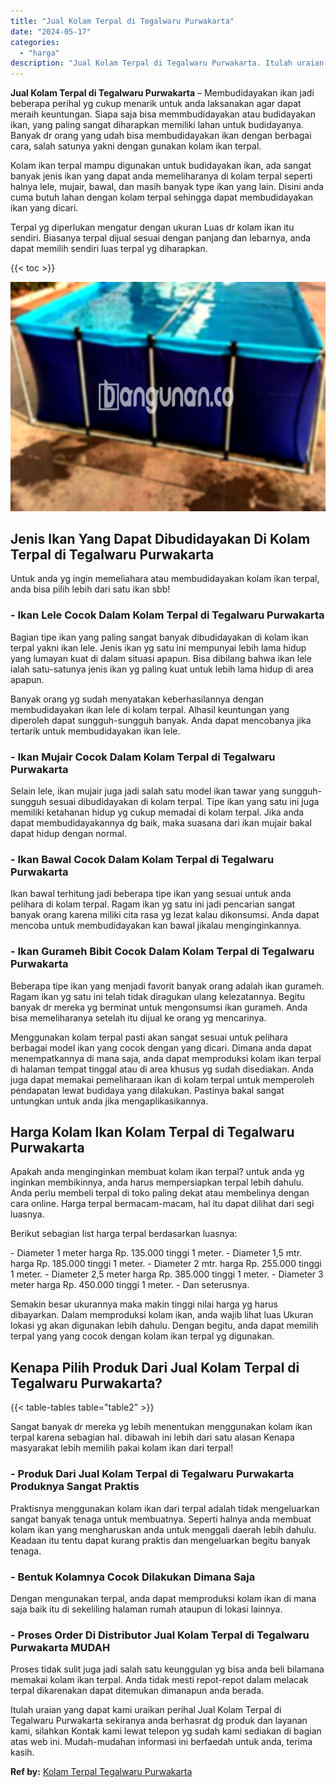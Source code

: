 ```yaml
---
title: "Jual Kolam Terpal di Tegalwaru Purwakarta"
date: "2024-05-17"
categories: 
  - "harga"
description: "Jual Kolam Terpal di Tegalwaru Purwakarta. Itulah uraian yang dapat kami uraikan perihal Jual Kolam Terpal di Tegalwaru Purwakarta sekiranya anda berhasrat d..."
---
```


**Jual Kolam Terpal di Tegalwaru Purwakarta** – Membudidayakan ikan jadi beberapa perihal yg cukup menarik untuk anda laksanakan agar dapat meraih keuntungan. Siapa saja bisa memmbudidayakan atau budidayakan ikan, yang paling sangat diharapkan memiliki lahan untuk budidayanya. Banyak dr orang yang udah bisa membudidayakan ikan dengan berbagai cara, salah satunya yakni dengan gunakan kolam ikan terpal.

Kolam ikan terpal mampu digunakan untuk budidayakan ikan, ada sangat banyak jenis ikan yang dapat anda memeliharanya di kolam terpal seperti halnya lele, mujair, bawal, dan masih banyak type ikan yang lain. Disini anda cuma butuh lahan dengan kolam terpal sehingga dapat membudidayakan ikan yang dicari.

Terpal yg diperlukan mengatur dengan ukuran Luas dr kolam ikan itu sendiri. Biasanya terpal dijual sesuai dengan panjang dan lebarnya, anda dapat memilih sendiri luas terpal yg diharapkan.

{{< toc >}}

![Jual Kolam Terpal di Tegalwaru Purwakarta](/images/jual-kolam-terpal-55.png)

## Jenis Ikan Yang Dapat Dibudidayakan Di Kolam Terpal di Tegalwaru Purwakarta

Untuk anda yg ingin memeliahara atau membudidayakan kolam ikan terpal, anda bisa pilih lebih dari satu ikan sbb!

### \- Ikan Lele Cocok Dalam Kolam Terpal di Tegalwaru Purwakarta

Bagian tipe ikan yang paling sangat banyak dibudidayakan di kolam ikan terpal yakni ikan lele. Jenis ikan yg satu ini mempunyai lebih lama hidup yang lumayan kuat di dalam situasi apapun. Bisa dibilang bahwa ikan lele ialah satu-satunya jenis ikan yg paling kuat untuk lebih lama hidup di area apapun.

Banyak orang yg sudah menyatakan keberhasilannya dengan membudidayakan ikan lele di kolam terpal. Alhasil keuntungan yang diperoleh dapat sungguh-sungguh banyak. Anda dapat mencobanya jika tertarik untuk membudidayakan ikan lele.

### \- Ikan Mujair Cocok Dalam Kolam Terpal di Tegalwaru Purwakarta

Selain lele, ikan mujair juga jadi salah satu model ikan tawar yang sungguh-sungguh sesuai dibudidayakan di kolam terpal. Tipe ikan yang satu ini juga memiliki ketahanan hidup yg cukup memadai di kolam terpal. Jika anda dapat membudidayakannya dg baik, maka suasana dari ikan mujair bakal dapat hidup dengan normal.

### \- Ikan Bawal Cocok Dalam Kolam Terpal di Tegalwaru Purwakarta

Ikan bawal terhitung jadi beberapa tipe ikan yang sesuai untuk anda pelihara di kolam terpal. Ragam ikan yg satu ini jadi pencarian sangat banyak orang karena miliki cita rasa yg lezat kalau dikonsumsi. Anda dapat mencoba untuk membudidayakan kan bawal jikalau menginginkannya.

### \- Ikan Gurameh Bibit Cocok Dalam Kolam Terpal di Tegalwaru Purwakarta

Beberapa tipe ikan yang menjadi favorit banyak orang adalah ikan gurameh. Ragam ikan yg satu ini telah tidak diragukan ulang kelezatannya. Begitu banyak dr mereka yg berminat untuk mengonsumsi ikan gurameh. Anda bisa memeliharanya setelah itu dijual ke orang yg mencarinya.

Menggunakan kolam terpal pasti akan sangat sesuai untuk pelihara berbagai model ikan yang cocok dengan yang dicari. Dimana anda dapat menempatkannya di mana saja, anda dapat memproduksi kolam ikan terpal di halaman tempat tinggal atau di area khusus yg sudah disediakan. Anda juga dapat memakai pemeliharaan ikan di kolam terpal untuk memperoleh pendapatan lewat budidaya yang dilakukan. Pastinya bakal sangat untungkan untuk anda jika mengaplikasikannya.

## Harga Kolam Ikan Kolam Terpal di Tegalwaru Purwakarta

Apakah anda menginginkan membuat kolam ikan terpal? untuk anda yg inginkan membikinnya, anda harus mempersiapkan terpal lebih dahulu. Anda perlu membeli terpal di toko paling dekat atau membelinya dengan cara online. Harga terpal bermacam-macam, hal itu dapat dilihat dari segi luasnya.

Berikut sebagian list harga terpal berdasarkan luasnya:

\- Diameter 1 meter harga Rp. 135.000 tinggi 1 meter. - Diameter 1,5 mtr. harga Rp. 185.000 tinggi 1 meter. - Diameter 2 mtr. harga Rp. 255.000 tinggi 1 meter. - Diameter 2,5 meter harga Rp. 385.000 tinggi 1 meter. - Diameter 3 meter harga Rp. 450.000 tinggi 1 meter. - Dan seterusnya.

Semakin besar ukurannya maka makin tinggi nilai harga yg harus dibayarkan. Dalam memproduksi kolam ikan, anda wajib lihat luas Ukuran lokasi yg akan digunakan lebih dahulu. Dengan begitu, anda dapat memilih terpal yang yang cocok dengan kolam ikan terpal yg digunakan.

## Kenapa Pilih Produk Dari Jual Kolam Terpal di Tegalwaru Purwakarta?

{{< table-tables table="table2" >}}

Sangat banyak dr mereka yg lebih menentukan menggunakan kolam ikan terpal karena sebagian hal. dibawah ini lebih dari satu alasan Kenapa masyarakat lebih memilih pakai kolam ikan dari terpal!

### \- Produk Dari Jual Kolam Terpal di Tegalwaru Purwakarta Produknya Sangat Praktis

Praktisnya menggunakan kolam ikan dari terpal adalah tidak mengeluarkan sangat banyak tenaga untuk membuatnya. Seperti halnya anda membuat kolam ikan yang mengharuskan anda untuk menggali daerah lebih dahulu. Keadaan itu tentu dapat kurang praktis dan mengeluarkan begitu banyak tenaga.

### \- Bentuk Kolamnya Cocok Dilakukan Dimana Saja

Dengan mengunakan terpal, anda dapat memproduksi kolam ikan di mana saja baik itu di sekeliling halaman rumah ataupun di lokasi lainnya.

### \- Proses Order Di Distributor Jual Kolam Terpal di Tegalwaru Purwakarta MUDAH

Proses tidak sulit juga jadi salah satu keunggulan yg bisa anda beli bilamana memakai kolam ikan terpal. Anda tidak mesti repot-repot dalam melacak terpal dikarenakan dapat ditemukan dimanapun anda berada.

Itulah uraian yang dapat kami uraikan perihal Jual Kolam Terpal di Tegalwaru Purwakarta sekiranya anda berhasrat dg produk dan layanan kami, silahkan Kontak kami lewat telepon yg sudah kami sediakan di bagian atas web ini. Mudah-mudahan informasi ini berfaedah untuk anda, terima kasih.

**Ref by:** [Kolam Terpal Tegalwaru Purwakarta](https://id.wikipedia.org/wiki/Kolam)
